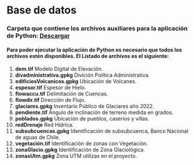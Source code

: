 # Base de datos

### Carpeta que contiene los archivos auxiliares para la aplicación de Python: <a href='https://drive.google.com/drive/folders/1WlceOnYu02MI6dFWv2uM7Lcqm8j47Vru?usp=share_link'>Descargar</a> 


#### Para poder ejecutar la aplicación de Python es necesario que todos los archivos estén disponibles. El Listado de archivos es el siguiente:

 <ol type=”A”>
 <li><b>dem.tif</b> Modelo Digital de Elevación. </li>
 <li><b>divadministrativa.gpkg</b> Divición Política Administrativa. </li>
 <li><b>edificiosVolcanicos.gpkg</b> Ubicación de Volcanes.</li>
 <li><b>espesor.tif</b> Espesor de Hielo.</li>
 <li><b>flowaccu.tif</b> Delimitación de Cuencas.</li>
 <li><b>flowdir.tif</b> Dirección de Flujo.</li>
 <li><b>glaciares.gpkg</b> Inventario Público de Glaciares año 2022.</lib>
 <li><b>pendiente.tif</b> Ángulo de inclinación de terreno medida en grados.</li>
 <li><b>poblados.gpkg</b> Ubicación de pueblos, caseríos y villas.</li>
 <li><b>redDrenaje</b> Red Hídrica.</li>
  <li><b>subsubcuencas.gpkg</b> Identificación de subsubcuenca, Banco Nacional de aguas de Chile.</li>
   <li><b>vegetación.tif</b> Identificación de zonas con Vegetación.</li>
    <li><b>zonaGlacio.gpkg</b> Identificación de Zona Glaciológica.</li>
     <li><b>zonasUtm.gpkg</b> Zona UTM utilizas en el proyecto.</li>
  </ol>

